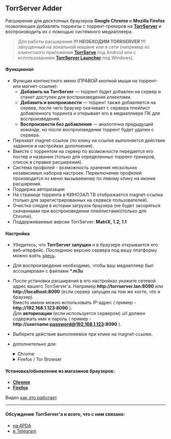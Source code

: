 ## TorrServer Adder
Расширение для десктопных браузеров **Google Chrome** и **Mozilla Firefox** позволяющее добавлять торренты с торрент-трекеров на [**TorrServer**](https://github.com/YouROK/TorrServer) и воспроизводить их с помощью системного медиаплеера.
> Для работы расширения **!!! НЕОБХОДИМ TORRSERVER !!!** запущенный на локальной машине или в сети (например из клиентского приложения [**TorrServe**](https://github.com/YouROK/TorrServe) под Android или с использованием [**TorrServer Launcher**](https://github.com/Noperkot/TSL) под Windows).

#### Функционал
- Функции контекстного меню (ПРАВОЙ кнопкой мыши на торрент- или магнет-ссылке):
	- **Добавить на TorrServer** — торрент будет добавлен на сервер и станет доступен для воспроизведения клиентами.
	- **Добавить и воспроизвести** — торрент также добавляется на сервер, после чего браузер скачивает с сервера плейлист добавленного торрента и открывает его в медиаплеере ПК для воспроизведения.
	- **Воспроизвести без добавления** — аналогична предыдущей команде, но после воспроизведения торрент будет удален с сервера.
- Перехват magnet-ссылок (по клику на ссылке выполняется действие заданное в настройках дополнения).
- Вместе с торрентом на сервер по возможности передается его постер и название (только для определенных торрент-трекеров, список в справке расширения).
- Система профилей - возможность хранения нескольких независимых наборов настроек. Переключение профилей производится из меню вызываемому по левому клику на иконке расширения.
- Поддержа авторизации
- На странице торрента в КИНОЗАЛ.ТВ отображается magnet-ссылка (только для зарегистрированных на сервисе пользователей).
- Очистка следов в истории загрузок браузера (не будет засоряться скачанными при воспроизведении плейлистами)(только для Chrome).
- Поддерживаемые версии TorrServer: **MatriX, 1.2, 1.1**

#### Настройка
-   Убедитесь, что **TorrServer запущен** и в браузере открывается его веб-итерфейс. Последнюю версию сервера под вашу платформу можно взять  [здесь](https://github.com/YouROK/TorrServer/releases).
-   Для воспроизведения необходимо, чтобы ваш медиаплеер был ассоциирован с файлами **\*.m3u**
-   После установки расширения в его настройках укажите сетевой адрес вашего TorrServer'а. Например  **http:<area>//torrserver.lan:8090**  или  **http:<area>//localhost:8090**  (если сервер запущен на том же хосте, что и браузер).  
    Вместо имени можно использовать IP-адрес ( пример -  **http:<area>//192.168.1.123:8090**  ).  
    Для **авторизации** (если используется сервером) url должен содержать имя и пароль ( пример -  **http:<area>//username:password@192.168.1.123:8090**  ).
-   Выберите действие выполняемое при клике на magnet-ссылке.  

-  дополнительно для:
	<details>	
	<summary>Chrome</summary>  

	-   Флаг очистки списка загрузок устанавливать  **только после того, как вы убедитесь, что при воспроизведении плеер подхватывает плейлист без запроса браузера**  (при включенной опции будет невозможно выполнить следующий пункт).
	-   Чтобы при воспроизведении браузер каждый раз не запрашивал подтверждение на открытие файла плейлиста после первой загрузки(воспроизведения) необходимо в списке закачек браузера из контекстного меню (ПКМ на скачанном  **.m3u**  файле) выбрать пункт  **"Всегда открывать файлы этого типа"**  (местонахождение этой опции может варьироваться в зависимости от версии браузера).
	</details>
	<details>
	<summary>Firefox / Tor Browser</summary>  

	-   Чтобы при воспроизведении браузер каждый раз не запрашивал подтверждение на открытие файла плейлиста **необходимо установить дополнение [InlineDisposition Reloaded](https://addons.mozilla.org/firefox/addon/inlinedisposition-reloaded/)**. Первые пару раз браузер все же может запросить подтверждение — согласиться. Или спросить в каком приложении открыть файл — выбрать ваш медиаплеер.
	- <details>
		<summary>дополнительно для Tor Browser</summary>  

		-   В качестве адреса TorrServer необходимо указывать **IP-адрес**.
		-   Нужно отключить прокси для торрсервера (иначе браузер будет пытаться подключиться к серверу через tor). В браузере перейти на страницу **about:config** (вставить в адресную строку), в строке поиска ввести **network.proxy.no_proxies_on** -> задать IP-адрес вашего TorrServer (**x.x.x.x** для адреса в сети или **127.0.0.1** если сервер работает на том же хосте, что и браузер). После этой операции в браузере должен стать доступен веб-интерфейс сервера (**http:<area>//x.x.x.x:8090**)
	</details>	
	</details>
#### Установка/обновление из магазинов браузеров:
-   [**Chrome**](https://chrome.google.com/webstore/detail/torrserver-adder/ihphookhabmjbgccflngglmidjloeefg)  
-   [**Firefox**](https://addons.mozilla.org/firefox/addon/torrserver-adder)

Видео [как это работает](https://www.youtube.com/watch?v=7e5mwleqxvM)
***
#### Обсуждение TorrServer'а и всего, что с ним связано:

-   [на 4PDA](https://4pda.to/forum/index.php?showtopic=889960)
-   [в Telegram](https://t.me/TorrServe)
